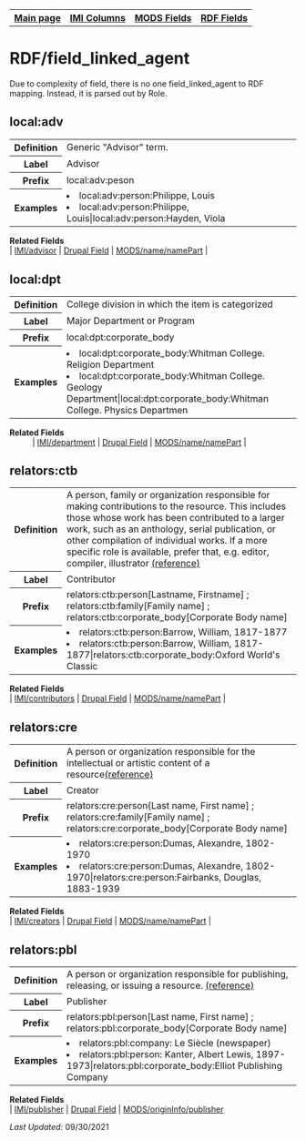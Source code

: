 <!DOCTYPE html>
<html>

<body>
<table style="width:100%">
  <tr>
    <th><a href="index.md">Main page</a></th>
	<th><a href="IMI.md">IMI Columns</a></th>
    <th><a href="MODS.md">MODS Fields</a></th>
    <th><a href="RDF.md">RDF Fields</a></th>
  </tr>
</table>



<h1>RDF/field_linked_agent</h1>
 <p>Due to complexity of field, there is no one field_linked_agent to RDF mapping. Instead, it is parsed out by Role.</p>
</dl>
<h2>local:adv</h2>
<table>
<tr>
	<th>Definition</th>
	<td>Generic "Advisor" term.</td>
</tr>
<tr>
	<th>Label</th>
	<td>Advisor</td>
</tr>
<tr>
	<th>Prefix</th>
	<td>local:adv:peson</td>
</tr>
<tr>
	<th>Examples</th>
	<td>
		<li>local:adv:person:Philippe, Louis</li> 
		<li>local:adv:person:Philippe, Louis|local:adv:person:Hayden, Viola</li>
	</td>
</tr>
</table>
<dl>
	<dt><b>Related Fields</b></dt>
			| <a href="advisor.md">IMI/advisor</a> | 
			<a href="DrupalField.md">Drupal Field</a> | 
			<a href="mods.name.md">MODS/name/namePart</a> |
</dl>
<h2>local:dpt</h2>
<table>
<tr>
	<th>Definition</th>
	<td>College division in which the item is categorized</td>
</tr>
<tr>
	<th>Label</th>
	<td>Major Department or Program</td>
</tr>
<tr>
	<th>Prefix</th>
	<td>local:dpt:corporate_body</td>
</tr>
<tr>
	<th>Examples</th>
	<td>
		<li>local:dpt:corporate_body:Whitman College. Religion Department</li> 
		<li>local:dpt:corporate_body:Whitman College. Geology Department|local:dpt:corporate_body:Whitman College. Physics Departmen</li>
	</td>
</tr>
</table>
<dl>
	<dt><b>Related Fields</b></dt>
			<dd>| <a href="department.md">IMI/department</a> | 
			<a href="DrupalField.md">Drupal Field</a> | 
			<a href="mods.name.md">MODS/name/namePart</a> |</dd>
</dl>
<h2>relators:ctb</h2>
<table>
<tr>
	<th>Definition</th>
	<td>A person, family or organization responsible for making contributions to the resource. This includes those whose work has been contributed to a larger work, such as an anthology, serial publication, or other compilation of individual works. If a more specific role is available, prefer that, e.g. editor, compiler, illustrator <a href="http://id.loc.gov/vocabulary/relators/ctb.html">(reference)</a> </td>
</tr>
<tr>
	<th>Label</th>
	<td>Contributor</td>
</tr>
<tr>
	<th>Prefix</th>
	<td>relators:ctb:person[Lastname, Firstname] ; relators:ctb:family[Family name] ; relators:ctb:corporate_body[Corporate Body name]</td>
</tr>
<tr>
	<th>Examples</th>
	<td>
		<li>relators:ctb:person:Barrow, William,  1817-1877</li> 
		<li>relators:ctb:person:Barrow, William,  1817-1877|relators:ctb:corporate_body:Oxford World's Classic</li>
	</td>
</tr>
</table>
	</dd>
<dl>
	<dt><b>Related Fields</b></dt>
			| <a href="contributors.md">IMI/contributors</a> | 
			<a href="DrupalField.md">Drupal Field</a> | 
			<a href="mods.name.md">MODS/name/namePart</a> |
</dl>
<h2>relators:cre</h2>
<table>
<tr>
	<th>Definition</th>
	<td>A person or organization responsible for the intellectual or artistic content of a resource<a href="https://id.loc.gov/vocabulary/relators/cre.html">(reference)</a></td>
</tr>
<tr>
	<th>Label</th>
	<td>Creator</td>
</tr>
<tr>
	<th>Prefix</th>
	<td>relators:cre:person{Last name, First name] ; relators:cre:family[Family name] ; relators:cre:corporate_body[Corporate Body name]</td>
</tr>
<tr>
	<th>Examples</th>
	<td>
		<li>relators:cre:person:Dumas, Alexandre,  1802-1970</li> 
		<li>relators:cre:person:Dumas, Alexandre,  1802-1970|relators:cre:person:Fairbanks, Douglas, 1883-1939</li>
	</td>
</tr>
</table>
<dl>
	<dt><b>Related Fields</b></dt>
						| <a href="creators.md">IMI/creators</a> |
						<a href="DrupalField.md">Drupal Field</a> |
						<a href="mods.name.md">MODS/name/namePart</a> |
</dl>
<h2>relators:pbl</h2>
<table>
<tr>
	<th>Definition</th>
	<td>A person or organization responsible for publishing, releasing, or issuing a resource. <a href="http://id.loc.gov/vocabulary/relators/pbl.html">(reference)</a></td>
</tr>
<tr>
	<th>Label</th>
	<td>Publisher</td>
</tr>
<tr>
	<th>Prefix</th>
	<td>relators:pbl:person[Last name, First name] ; relators:pbl:corporate_body[Corporate Body name]</td>
</tr>
<tr>
	<th>Examples</th>
	<td>
		<li>relators:pbl:company: Le Siècle (newspaper)</li> 
		<li>relators:pbl:person: Kanter, Albert Lewis, 1897-1973|relators:pbl:corporate_body:Elliot Publishing Company</li>
	</td>
</tr>
</table>
<dl>
	<dt><b>Related Fields</b></dt>
			| <a href="publisher.md">IMI/publisher</a> | 
			<a href="DrupalField.md">Drupal Field</a> |
			<a href="mods.originInfo_publisher.md">MODS/originInfo/publisher</a>
</dl>
<p><i>Last Updated: </i>09/30/2021</p>
</body>
</html>



